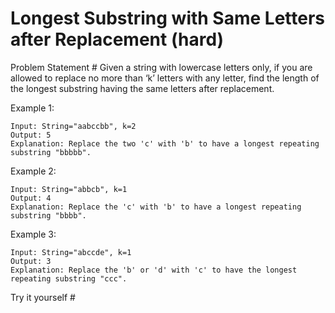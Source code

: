 # Longest Substring with Same Letters after Replacement (hard)



Problem Statement #
Given a string with lowercase letters only, if you are allowed to replace no more than ‘k’ letters with any letter, find the length of the longest substring having the same letters after replacement.

Example 1:
```
Input: String="aabccbb", k=2
Output: 5
Explanation: Replace the two 'c' with 'b' to have a longest repeating substring "bbbbb".
```

Example 2:
```
Input: String="abbcb", k=1
Output: 4
Explanation: Replace the 'c' with 'b' to have a longest repeating substring "bbbb".
```

Example 3:
```
Input: String="abccde", k=1
Output: 3
Explanation: Replace the 'b' or 'd' with 'c' to have the longest repeating substring "ccc".
```
Try it yourself #